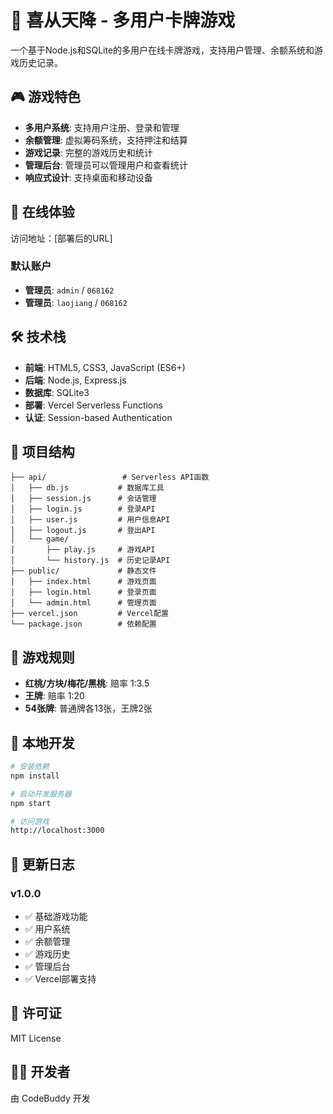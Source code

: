 # 🎰 喜从天降 - 多用户卡牌游戏

一个基于Node.js和SQLite的多用户在线卡牌游戏，支持用户管理、余额系统和游戏历史记录。

## 🎮 游戏特色

- **多用户系统**: 支持用户注册、登录和管理
- **余额管理**: 虚拟筹码系统，支持押注和结算
- **游戏记录**: 完整的游戏历史和统计
- **管理后台**: 管理员可以管理用户和查看统计
- **响应式设计**: 支持桌面和移动设备

## 🚀 在线体验

访问地址：[部署后的URL]

### 默认账户
- **管理员**: `admin` / `068162`
- **管理员**: `laojiang` / `068162`

## 🛠️ 技术栈

- **前端**: HTML5, CSS3, JavaScript (ES6+)
- **后端**: Node.js, Express.js
- **数据库**: SQLite3
- **部署**: Vercel Serverless Functions
- **认证**: Session-based Authentication

## 📁 项目结构

```
├── api/                 # Serverless API函数
│   ├── db.js           # 数据库工具
│   ├── session.js      # 会话管理
│   ├── login.js        # 登录API
│   ├── user.js         # 用户信息API
│   ├── logout.js       # 登出API
│   └── game/
│       ├── play.js     # 游戏API
│       └── history.js  # 历史记录API
├── public/             # 静态文件
│   ├── index.html      # 游戏页面
│   ├── login.html      # 登录页面
│   └── admin.html      # 管理页面
├── vercel.json         # Vercel配置
└── package.json        # 依赖配置
```

## 🎯 游戏规则

- **红桃/方块/梅花/黑桃**: 赔率 1:3.5
- **王牌**: 赔率 1:20
- **54张牌**: 普通牌各13张，王牌2张

## 🔧 本地开发

```bash
# 安装依赖
npm install

# 启动开发服务器
npm start

# 访问游戏
http://localhost:3000
```

## 📝 更新日志

### v1.0.0
- ✅ 基础游戏功能
- ✅ 用户系统
- ✅ 余额管理
- ✅ 游戏历史
- ✅ 管理后台
- ✅ Vercel部署支持

## 📄 许可证

MIT License

## 👨‍💻 开发者

由 CodeBuddy 开发